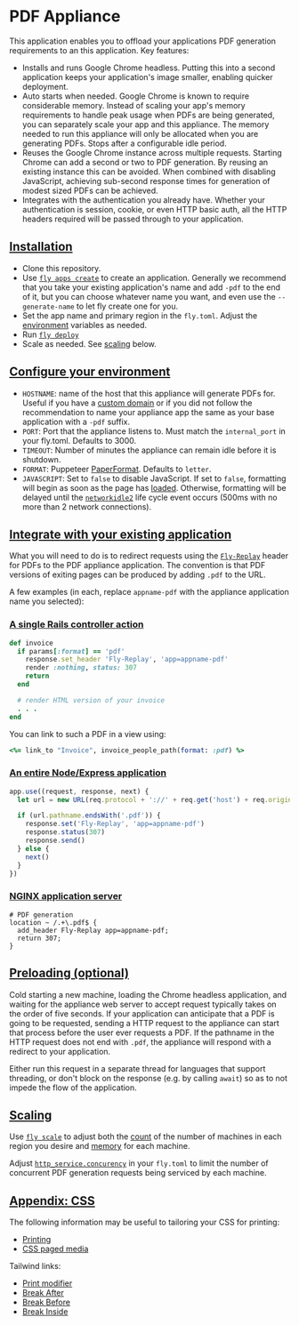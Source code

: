 # PDF Appliance

This application enables you to offload your applications PDF generation requirements to an this application.  Key features:
  * Installs and runs Google Chrome headless.  Putting this into a second application keeps your application's image smaller, enabling quicker deployment.
  * Auto starts when needed.  Google Chrome is known to require considerable memory.  Instead of scaling your app's memory requirements to handle peak usage when PDFs are being generated, you can separately scale your app and this appliance.  The memory needed to run this appliance
  will only be allocated when you are generating PDFs.  Stops after a configurable idle period.
  * Reuses the Google Chrome instance across multiple requests.  Starting Chrome can add a second or two to PDF generation.  By reusing an
  existing instance this can be avoided.  When combined with disabling JavaScript, achieving sub-second response times for generation of modest sized PDFs can be achieved.
  * Integrates with the authentication you already have.  Whether your authentication is session, cookie, or even HTTP basic auth, all the
  HTTP headers required will be passed through to your application.

## [Installation](#installation)

* Clone this repository.
* Use [`fly apps create`](https://fly.io/docs/flyctl/apps-create/) to create an application.  Generally we recommend that you take your existing application's name and add `-pdf` to the end of it, but you can choose whatever name you want, and even use the `--generate-name` to let fly create one for you.
* Set the app name and primary region in the `fly.toml`.  Adjust the [environment](#environment) variables as needed.
* Run [`fly deploy`](https://fly.io/docs/flyctl/deploy/)
* Scale as needed.  See [scaling](#scaling) below.

## [Configure your environment](#environment)

* `HOSTNAME`: name of the host that this appliance will generate PDFs for.  Useful if you have a [custom domain](https://fly.io/docs/app-guides/custom-domains-with-fly/) or if you did not follow the recommendation to name your appliance app the same as your base application with a `-pdf` suffix.
* `PORT`: Port that the appliance listens to.  Must match the `internal_port` in your fly.toml.  Defaults to 3000.
* `TIMEOUT`: Number of minutes the appliance can remain idle before it is shutdown.
* `FORMAT`: Puppeteer [PaperFormat](https://pptr.dev/api/puppeteer.paperformat).  Defaults to `letter`.
* `JAVASCRIPT`: Set to `false` to disable JavaScript.  If set to `false`, formatting will begin as soon as the page has [loaded](https://developer.mozilla.org/en-US/docs/Web/API/Window/load_event).  Otherwise, formatting will be delayed until the [`networkidle2`](https://pptr.dev/api/puppeteer.puppeteerlifecycleevent) life cycle event occurs (500ms with no more than 2 network connections).

## [Integrate with your existing application](#integrate)

What you will need to do is to redirect requests using the [`Fly-Replay`](https://fly.io/docs/reference/dynamic-request-routing/#the-fly-replay-response-header) header for PDFs to the PDF appliance application.  The convention is that PDF versions of exiting pages can be produced by adding `.pdf` to the URL.

A few examples (in each, replace `appname-pdf` with the appliance application name you selected):

### [A single Rails controller action](#rails)

```ruby
def invoice
  if params[:format] == 'pdf'
    response.set_header 'Fly-Replay', 'app=appname-pdf'
    render :nothing, status: 307
    return
  end

  # render HTML version of your invoice
  . . .
end
```

You can link to such a PDF in a view using:

```ruby
<%= link_to "Invoice", invoice_people_path(format: :pdf) %>
```

### [An entire Node/Express application](#express)

```javascript
app.use((request, response, next) {
  let url = new URL(req.protocol + '://' + req.get('host') + req.originalUrl)

  if (url.pathname.endsWith('.pdf')) {
    response.set('Fly-Replay', 'app=appname-pdf')
    response.status(307)
    response.send()
  } else {
    next()
  }
})
```

### [NGINX application server](#nginx)

```nginx
# PDF generation
location ~ /.+\.pdf$ {
  add_header Fly-Replay app=appname-pdf;
  return 307;
}
```

## [Preloading (optional)](#preloading)

Cold starting a new machine, loading the Chrome headless application, and waiting for the appliance web server to accept request typically takes on the order of five seconds.  If your application can anticipate that a PDF is going to be requested, sending a HTTP request to the appliance can start that process before the user ever requests a PDF.  If the pathname in the HTTP request does not end with `.pdf`, the appliance will respond with a redirect to your application.

Either run this request in a separate thread for languages that support threading, or don't block on the response (e.g. by calling `await`) so as to not impede the flow of the application.

## [Scaling](#scaling)

Use [`fly scale`](https://fly.io/docs/flyctl/scale/) to adjust both the [count](https://fly.io/docs/apps/scale-count/) of the number of machines in each region you desire and [memory](https://fly.io/docs/flyctl/scale-memory/) for each machine.

Adjust [`http_service.concurency`](https://fly.io/docs/reference/configuration/#http_service-concurrency) in your `fly.toml` to limit the number of concurrent PDF generation requests being serviced by each machine.

## [Appendix: CSS](#css)

The following information may be useful to tailoring your CSS for printing:

* [Printing](https://developer.mozilla.org/en-US/docs/Web/Guide/Printing)
* [CSS paged media](https://developer.mozilla.org/en-US/docs/Web/CSS/CSS_paged_media)

Tailwind links:

* [Print modifier](https://tailwindcss.com/blog/tailwindcss-v3#print-modifier)
* [Break After](https://tailwindcss.com/docs/break-after)
* [Break Before](https://tailwindcss.com/docs/break-before)
* [Break Inside](https://tailwindcss.com/docs/break-inside)
